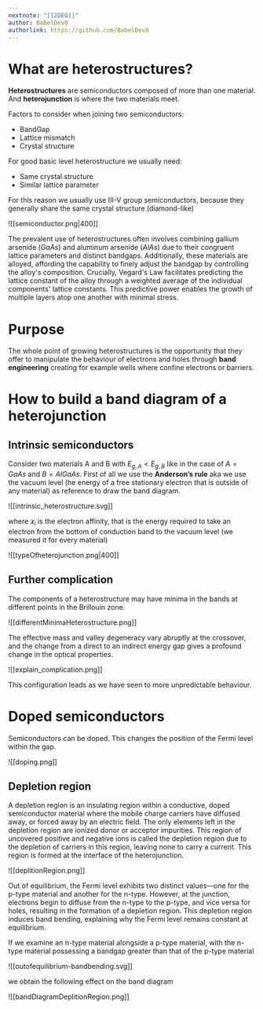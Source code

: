 ```yaml
---
nextnote: "[[2DEG]]"
author: BabelDev0
authorlink: https://github.com/BabelDev0
---
```

# What are heterostructures?

**Heterostructures** are semiconductors composed of more than one material. And **heterojunction** is where the two materials meet.

Factors to consider when joining two semiconductors:

- BandGap
- Lattice mismatch
- Crystal structure

For good basic level heterostructure we usually need:

- Same crystal structure
- Similar lattice parameter

For this reason we usually use III-V group semiconductors, because they generally share the same crystal structure (diamond-like)

![[semiconductor.png|400]]

The prevalent use of heterostructures often involves combining gallium arsenide ($GaAs$) and aluminum arsenide ($AlAs$) due to their congruent lattice parameters and distinct bandgaps. Additionally, these materials are alloyed, affording the capability to finely adjust the bandgap by controlling the alloy's composition. Crucially, Vegard's Law facilitates predicting the lattice constant of the alloy through a weighted average of the individual components' lattice constants. This predictive power enables the growth of multiple layers atop one another with minimal stress.

# Purpose

The whole point of growing heterostructures is the opportunity that they offer to manipulate the behaviour of electrons and holes through **band engineering** creating for example wells where confine electrons or barriers.

# How to build a band diagram of a heterojunction

## Intrinsic semiconductors

Consider two materials A and B with $E_{g,A} < E_{g,B}$ like in the case of $A=GaAs$ and $B=AlGaAs$. First of all we use the **Anderson’s rule** aka we use the vacuum level (he energy of a free stationary electron that is outside of any material) as reference to draw the band diagram.

![[intrinsic_heterostructure.svg]]

where $\varkappa_{i}$ is the electron affinity, that is the energy required to take an electron from the bottom of conduction band to the vacuum level (we measured it for every material)

![[typeOfheterojunction.png|400]]

## Further complication

The components of a heterostructure may have minima in the bands at different points in the Brillouin zone. 

![[differentMinimaHeterostructure.png]]

The effective mass and valley degeneracy vary abruptly at the crossover, and the change from a direct to an indirect energy gap gives a profound change in the optical properties.

![[explain_complication.png]]

This configuration leads as we have seen to more unpredictable behaviour.

# Doped semiconductors

Semiconductors can be doped. This changes the position of the Fermi level within the gap.

![[doping.png]]

## Depletion region

A depletion region is an insulating region within a conductive, doped semiconductor material where the mobile charge carriers have diffused away, or forced away by an electric field. The only elements left in the depletion region are ionized donor or acceptor impurities. This region of uncovered positive and negative ions is called the depletion region due to the depletion of carriers in this region, leaving none to carry a current. This region is formed at the interface of the heterojunction.

![[deplitionRegion.png]]
  
Out of equilibrium, the Fermi level exhibits two distinct values—one for the p-type material and another for the n-type. However, at the junction, electrons begin to diffuse from the n-type to the p-type, and vice versa for holes, resulting in the formation of a depletion region. This depletion region induces band bending, explaining why the Fermi level remains constant at equilibrium.

If we examine an n-type material alongside a p-type material, with the n-type material possessing a bandgap greater than that of the p-type material

![[outofequilibrium-bandbending.svg]]

we obtain the following effect on the band diagram

![[bandDiagramDeplitionRegion.png]]